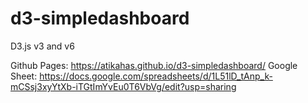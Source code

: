 # d3-simpledashboard
D3.js v3 and v6

Github Pages: https://atikahas.github.io/d3-simpledashboard/
Google Sheet: https://docs.google.com/spreadsheets/d/1L51lD_tAnp_k-mCSsj3xyYtXb-iTGtImYvEu0T6VbVg/edit?usp=sharing
